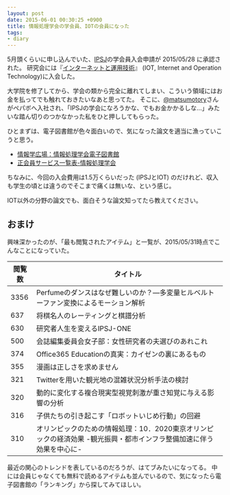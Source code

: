 ```yaml
---
layout: post
date: 2015-06-01 00:30:25 +0900
title: 情報処理学会の学会員、IOTの会員になった
tags:
- diary
---
```

5月頭くらいに申し込んでいた、[IPSJ](https://www.ipsj.or.jp/)の学会員入会申請が 2015/05/28 に承認された。
研究会には『[インターネットと運用技術](http://www.iot.ipsj.or.jp/)』 (IOT, Internet and Operation Technology)に入会した。

大学院を修了してから、学会の類から完全に離れてしまい、こういう領域にはお金を払ってでも触れておきたいなあと思ってた。
そこに、[@matsumotory](https://twitter.com/matsumotory)さんがペパボへ入社され、「IPSJの学会になろうかな、でもお金かかるしな...」みたいな踏ん切りのつかなかった私をひと押ししてもらった。

ひとまずは、電子図書館が色々面白いので、気になった論文を適当に漁っていこうと思う。

- [情報学広場：情報処理学会電子図書館](https://ipsj.ixsq.nii.ac.jp/ej/)
- [正会員サービス一覧表-情報処理学会](https://www.ipsj.or.jp/member/service-seikaiin-1.html)

ちなみに、今回の入会費用は1.5万くらいだった (IPSJとIOT) のだけれど、収入も学生の頃とは違うのでそこまで痛くは無いな、という感じ。

IOT以外の分野の論文でも、面白そうな論文知ってたら教えてください。

おまけ
---

興味深かったのが、「最も閲覧されたアイテム」と一覧が、2015/05/31時点でこんなことになっていた。

閲覧数 | タイトル
-------|---------------------------------------------------------------
3356   | Perfumeのダンスはなぜ難しいのか？―多変量ヒルベルトーファン変換によるモーション解析
637    | 将棋名人のレーティングと棋譜分析
630    | 研究者人生を変えるIPSJ-ONE
500    | 会誌編集委員会女子部：女性研究者の夫選びのあれこれ
374    | Office365 Educationの真実：カイゼンの裏にあるもの
355    | 漫画は正しさを求めません
321    | Twitterを用いた観光地の混雑状況分析手法の検討
320    | 動的に変化する複合現実型視覚刺激が重さ知覚に与える影響の分析
316    | 子供たちの引き起こす「ロボットいじめ行動」の回避
310    | オリンピックのための情報処理：10．2020東京オリンピックの経済効果 -観光振興・都市インフラ整備加速に伴う効果を中心に-

最近の関心のトレンドを表しているのだろうが、はてブみたいになってる。
中には会員じゃなくても無料で読めるアイテムも並んでいるので、気になったら電子図書館の「ランキング」から探してみてほしい。
